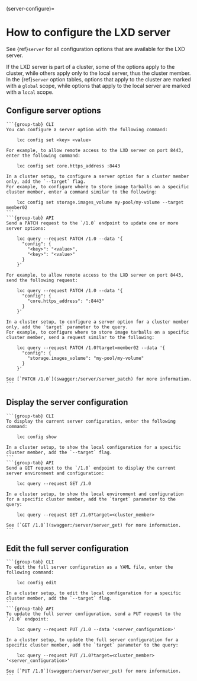 (server-configure)=
# How to configure the LXD server

See {ref}`server` for all configuration options that are available for the LXD server.

If the LXD server is part of a cluster, some of the options apply to the cluster, while others apply only to the local server, thus the cluster member.
In the {ref}`server` option tables, options that apply to the cluster are marked with a `global` scope, while options that apply to the local server are marked with a `local` scope.

## Configure server options

````{tabs}
```{group-tab} CLI
You can configure a server option with the following command:

    lxc config set <key> <value>

For example, to allow remote access to the LXD server on port 8443, enter the following command:

    lxc config set core.https_address :8443

In a cluster setup, to configure a server option for a cluster member only, add the `--target` flag.
For example, to configure where to store image tarballs on a specific cluster member, enter a command similar to the following:

    lxc config set storage.images_volume my-pool/my-volume --target member02
```
```{group-tab} API
Send a PATCH request to the `/1.0` endpoint to update one or more server options:

    lxc query --request PATCH /1.0 --data '{
      "config": {
        "<key>": "<value>",
        "<key>": "<value>"
      }
    }'

For example, to allow remote access to the LXD server on port 8443, send the following request:

    lxc query --request PATCH /1.0 --data '{
      "config": {
        "core.https_address": ":8443"
      }
    }'

In a cluster setup, to configure a server option for a cluster member only, add the `target` parameter to the query.
For example, to configure where to store image tarballs on a specific cluster member, send a request similar to the following:

    lxc query --request PATCH /1.0?target=member02 --data '{
      "config": {
        "storage.images_volume": "my-pool/my-volume"
      }
    }'

See [`PATCH /1.0`](swagger:/server/server_patch) for more information.
```
````

## Display the server configuration

````{tabs}
```{group-tab} CLI
To display the current server configuration, enter the following command:

    lxc config show

In a cluster setup, to show the local configuration for a specific cluster member, add the `--target` flag.
```
```{group-tab} API
Send a GET request to the `/1.0` endpoint to display the current server environment and configuration:

    lxc query --request GET /1.0

In a cluster setup, to show the local environment and configuration for a specific cluster member, add the `target` parameter to the query:

    lxc query --request GET /1.0?target=<cluster_member>

See [`GET /1.0`](swagger:/server/server_get) for more information.
```
````

## Edit the full server configuration

````{tabs}
```{group-tab} CLI
To edit the full server configuration as a YAML file, enter the following command:

    lxc config edit

In a cluster setup, to edit the local configuration for a specific cluster member, add the `--target` flag.
```
```{group-tab} API
To update the full server configuration, send a PUT request to the `/1.0` endpoint:

    lxc query --request PUT /1.0 --data '<server_configuration>'

In a cluster setup, to update the full server configuration for a specific cluster member, add the `target` parameter to the query:

    lxc query --request PUT /1.0?target=<cluster_member> '<server_configuration>'

See [`PUT /1.0`](swagger:/server/server_put) for more information.
```
````
